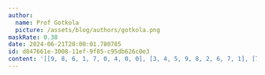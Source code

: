 ```yaml
---
author:
  name: Prof Gotkola
  picture: /assets/blog/authors/gotkola.png
maskRate: 0.38
date: 2024-06-21T20:00:01.780785
id: d847661e-3008-11ef-9f85-c95db626c0e3
content: '[[9, 8, 6, 1, 7, 0, 4, 0, 0], [3, 4, 5, 9, 8, 2, 6, 7, 1], [7, 1, 2, 0, 0, 0, 0, 5, 0], [1, 0, 0, 7, 5, 8, 2, 0, 9], [6, 9, 0, 0, 0, 1, 0, 0, 7], [0, 5, 0, 6, 0, 0, 0, 0, 3], [8, 2, 0, 5, 0, 4, 7, 9, 0], [5, 6, 1, 0, 9, 7, 3, 2, 4], [4, 7, 9, 0, 3, 0, 0, 8, 0]]'
---
```

